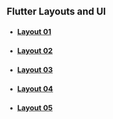 ## Flutter Layouts and UI

- ### [Layout 01]()
- ### [Layout 02]()
- ### [Layout 03]()
- ### [Layout 04]()
- ### [Layout 05]()